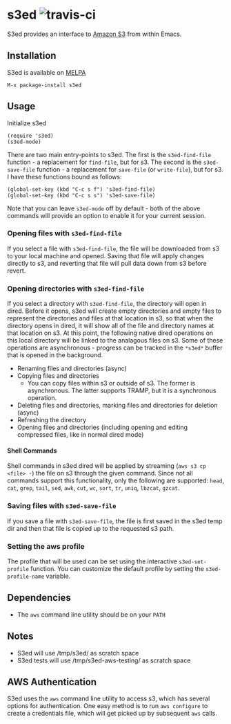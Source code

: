# s3ed ![travis-ci](https://travis-ci.org/mattusifer/s3ed.svg?branch=master)

S3ed provides an interface to [Amazon S3](https://aws.amazon.com/s3/) from within Emacs.

## Installation

S3ed is available on [MELPA](https://melpa.org/)

```
M-x package-install s3ed
```

## Usage

Initialize s3ed
```elisp
(require 's3ed)
(s3ed-mode)
```

There are two main entry-points to s3ed. The first is the `s3ed-find-file` function - a replacement for `find-file`, but for s3. The second is the `s3ed-save-file` function - a replacement for `save-file` (or `write-file`), but for s3. I have these functions bound as follows:

```elisp
(global-set-key (kbd "C-c s f") 's3ed-find-file)
(global-set-key (kbd "C-c s s") 's3ed-save-file)
```

Note that you can leave `s3ed-mode` off by default - both of the above commands will provide an option to enable it for your current session.

### Opening files with `s3ed-find-file`

If you select a file with `s3ed-find-file`, the file will be downloaded from s3 to your local machine and opened. Saving that file will apply changes directly to s3, and reverting that file will pull data down from s3 before revert.

### Opening directories with `s3ed-find-file`
If you select a directory with `s3ed-find-file`, the directory will open in dired. Before it opens, s3ed will create empty directories and empty files to represent the directories and files at that location in s3, so that when the directory opens in dired, it will show all of the file and directory names at that location on s3. At this point, the following native dired operations on this local directory will be linked to the analagous files on s3. Some of these operations are asynchronous - progress can be tracked in the `*s3ed*` buffer that is opened in the background.

- Renaming files and directories (async)
- Copying files and directories
  - You can copy files within s3 or outside of s3. The former is asynchronous. The latter supports TRAMP, but it is a synchronous operation.
- Deleting files and directories, marking files and directories for deletion (async)
- Refreshing the directory
- Opening files and directories (including opening and editing compressed files, like in normal dired mode)

#### Shell Commands
Shell commands in s3ed dired will be applied by streaming (`aws s3 cp <file> -`) the file on s3 through the given command. Since not all commands support this functionality, only the following are supported: `head`, `cat`, `grep`, `tail`, `sed`, `awk`, `cut`, `wc`, `sort`, `tr`, `uniq`, `lbzcat`, `gzcat`.

### Saving files with `s3ed-save-file`

If you save a file with `s3ed-save-file`, the file is first saved in the s3ed temp dir and then that file is copied up to the requested s3 path.

### Setting the aws profile

The profile that will be used can be set using the interactive
`s3ed-set-profile` function. You can customize the default profile by
setting the `s3ed-profile-name` variable.


## Dependencies

- The `aws` command line utility should be on your `PATH`

## Notes

- S3ed will use /tmp/s3ed/ as scratch space
- S3ed tests will use /tmp/s3ed-aws-testing/ as scratch space

## AWS Authentication

S3ed uses the `aws` command line utility to access s3, which has several options for authentication. One easy method is to run `aws configure` to create a credentials file, which will get picked up by subsequent `aws` calls.
